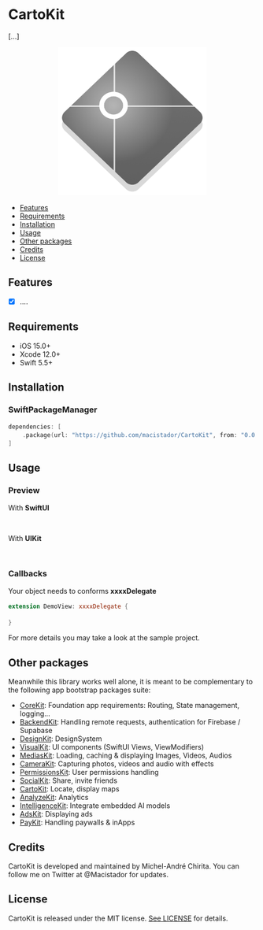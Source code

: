 # CartoKit
[...]

<p align="center">
  <img src="https://github.com/macistador/CartoKit/blob/main/IconCartoKit.png" width="300" height="300"/>
</p>

- [Features](#features)
- [Requirements](#requirements)
- [Installation](#installation)
- [Usage](#usage)
- [Other packages](#other-packages)
- [Credits](#credits)
- [License](#license)

## Features

- [x] ....

## Requirements

- iOS 15.0+
- Xcode 12.0+
- Swift 5.5+

## Installation

### SwiftPackageManager

```swift
dependencies: [
    .package(url: "https://github.com/macistador/CartoKit", from: "0.0.1")
]
```

## Usage

### Preview

With __SwiftUI__
```swift
        

```

With __UIKit__
```swift
    

```

### Callbacks

Your object needs to conforms __xxxxDelegate__
```swift
extension DemoView: xxxxDelegate {
    
}
```

For more details you may take a look at the sample project.

## Other packages

Meanwhile this library works well alone, it is meant to be complementary to the following app bootstrap packages suite: 

- [CoreKit](https://github.com/macistador/CoreKit): Foundation app requirements: Routing, State management, logging...
- [BackendKit](https://github.com/macistador/BackendKit): Handling remote requests, authentication for Firebase / Supabase
- [DesignKit](https://github.com/macistador/DesignKit): DesignSystem
- [VisualKit](https://github.com/macistador/VisualKit): UI components (SwiftUI Views, ViewModifiers)
- [MediasKit](https://github.com/macistador/MediasKit): Loading, caching & displaying Images, Videos, Audios
- [CameraKit](https://github.com/macistador/CameraKit): Capturing photos, videos and audio with effects
- [PermissionsKit](https://github.com/macistador/PermissionsKit): User permissions handling
- [SocialKit](https://github.com/macistador/SocialKit): Share, invite friends
- [CartoKit](https://github.com/macistador/CartoKit): Locate, display maps
- [AnalyzeKit](https://github.com/macistador/AnalyzeKit): Analytics
- [IntelligenceKit](https://github.com/macistador/IntelligenceKit): Integrate embedded AI models
- [AdsKit](https://github.com/macistador/AdsKit): Displaying ads
- [PayKit](https://github.com/macistador/PayKit): Handling paywalls & inApps

## Credits

CartoKit is developed and maintained by Michel-André Chirita. You can follow me on Twitter at @Macistador for updates.

## License

CartoKit is released under the MIT license. [See LICENSE](https://github.com/macistador/CartoKit/blob/master/LICENSE) for details.
